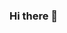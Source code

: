 ### Hi there 👋

<!--

JS | REACTJS | NEXTJS | JEST | NODE | EXPRESS | MONGODB | SQL | PYTHON | SPARK | PANDAS

Front End Dev
Data analytics and plot (graphs, dashboards)
UX designer

- 🔭 I’m currently working on Front-End Dev
- 🌱 I’m currently learning React Native
- 👯 I’m looking to collaborate on ReactJS Projects
- 😄 Pronouns: He/Him
- ⚡ Fun fact: Cats > Humans

-->

